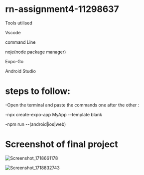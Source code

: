 # rn-assignment4-11298637

Tools utilised

Vscode

command Line

noje(node package manager)

Expo-Go

Android Studio

# steps to follow:

-Open the terminal and paste the commands one after the other :

-npx create-expo-app MyApp --template blank

-npm run --(android|ios|web)

# Screenshot of final project
![Screenshot_1718661178](https://github.com/kamenuvie/rn-assignment4-11298637/assets/170736194/20654996-b42e-4922-9e9b-4c4e58cef20a)

![Screenshot_1718832743](https://github.com/kamenuvie/rn-assignment4-11298637/assets/170736194/9259e6d9-51ed-49bf-aff4-857c2650925c)
